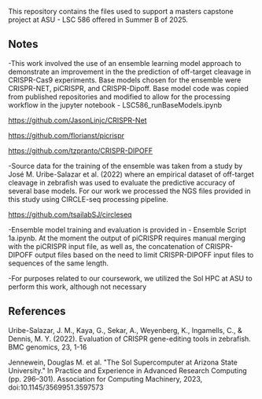 This repository contains the files used to support a masters capstone project at ASU - LSC 586 offered in Summer B of 2025.

Notes
-----
-This work involved the use of an ensemble learning model approach to demonstrate an improvement in the the prediction of off-target cleavage in CRISPR-Cas9 experiments. Base models chosen for the ensemble were CRISPR-NET, piCRISPR, and CRISPR-Dipoff. Base model code was copied from published repositories and modified to allow for the processing workflow in the jupyter notebook - LSC586_runBaseModels.ipynb

https://github.com/JasonLinjc/CRISPR-Net

https://github.com/florianst/picrispr

https://github.com/tzpranto/CRISPR-DIPOFF

-Source data for the training of the ensemble was taken from a study by José M. Uribe-Salazar et al. (2022) where an empirical dataset of off-target cleavage in zebrafish was used to evaluate the predictive accuracy of several base models. For our work we processed the NGS files provided in this study using CIRCLE-seq processing pipeline.

https://github.com/tsailabSJ/circleseq

-Ensemble model training and evaluation is provided in - Ensemble Script 1a.ipynb. At the moment the output of piCRISPR requires manual merging with the piCRISPR input file, as well as, the concatenation of CRISPR-DIPOFF output files based on the need to limit CRISPR-DIPOFF input files to sequences of the same length.

-For purposes related to our coursework, we utilized the Sol HPC at ASU to perform this work, although not necessary
   

References
-----
Uribe-Salazar, J. M., Kaya, G., Sekar, A., Weyenberg, K., Ingamells, C., & Dennis, M. Y. (2022). Evaluation of CRISPR gene-editing tools in zebrafish. BMC genomics, 23, 1-16

Jennewein, Douglas M. et al. "The Sol Supercomputer at Arizona State University." In Practice and Experience in Advanced Research Computing (pp. 296–301). Association for Computing Machinery, 2023, doi:10.1145/3569951.3597573
